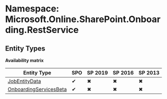 # Namespace: Microsoft.Online.SharePoint.Onboarding.RestService
## Entity Types

**Availability matrix**

Entity Type | SPO | SP 2019 | SP 2016 | SP 2013
----------|-----|---------|---------|--------
[JobEntityData](./EntityTypes/JobEntityData.md) | ✔ | ✖ | ✖ | ✖
[OnboardingServicesBeta](./EntityTypes/OnboardingServicesBeta.md) | ✔ | ✖ | ✖ | ✖
